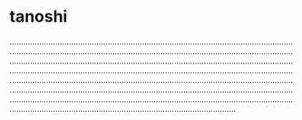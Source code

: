 # tanoshi
.......................................................................................................................................................................................................................................................................................................................................................................................................................................................................................................................................................................................................................................................................................................................................................................................................................................................................................................................................................................................................